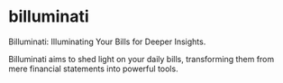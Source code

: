 # billuminati
Billuminati: Illuminating Your Bills for Deeper Insights.

Billuminati aims to shed light on your daily bills, transforming them from mere financial statements into powerful tools.
